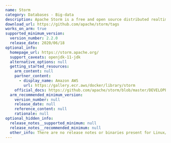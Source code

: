 ```yaml
---
name: Storm
category: Databases - Big-data
description: Apache Storm is a free and open source distributed realtime computation system.
download_url: https://github.com/apache/storm/tags
works_on_arm: true
supported_minimum_version:
  version_number: 2.2.0
  release_date: 2020/06/18
optional_info:
  homepage_url: https://storm.apache.org/
  support_caveats: openjdk-11-jdk
  alternative_options: null
  getting_started_resources:
    arm_content: null
    partner_content:
      - display_name: Amazon AWS
        url: https://gallery.ecr.aws/docker/library/storm
    official_docs: https://github.com/apache/storm/blob/master/DEVELOPER.md
  arm_recommended_minimum_version:
    version_number: null
    release_date: null
    reference_content: null
    rationale: null
optional_hidden_info:
  release_notes__supported_minimum: null
  release_notes__recommended_minimum: null
  other_info: There are no release notes or binaries present for Linux/ARM64. Version 2.2.0 of storm is installed and tested on the Neoverse N1, using steps mentioned in [DEVELOPER.md](https://github.com/apache/storm/blob/master/DEVELOPER.md). Please ensure that you have the java-11-openjdk-arm64 available in JAVA_HOME to build storm version 2.2.0.
---
```


